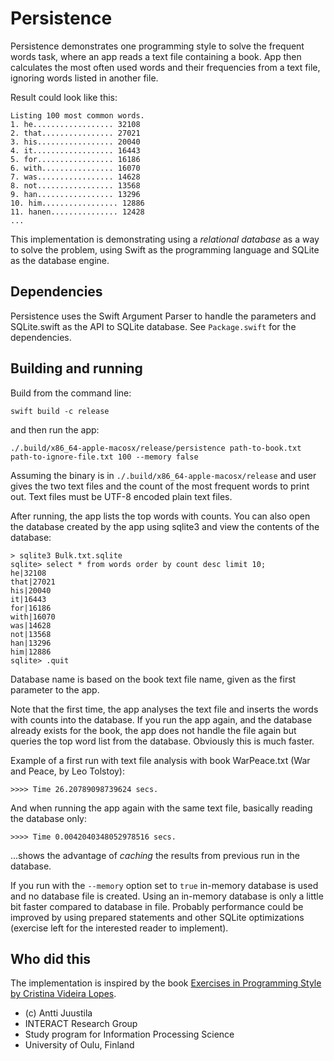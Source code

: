 # Persistence

Persistence demonstrates one programming style to solve the frequent words task, where
an app reads a text file containing a book. App then calculates the most often used words and their 
frequencies from a text file, ignoring words listed in another file. 

Result could look like this:

```console
Listing 100 most common words.
1. he.................. 32108
2. that................ 27021
3. his................. 20040
4. it.................. 16443
5. for................. 16186
6. with................ 16070
7. was................. 14628
8. not................. 13568
9. han................. 13296
10. him................. 12886
11. hanen............... 12428
...
```

This implementation is demonstrating using a *relational database* as a way to solve the problem, using Swift as the
programming language and SQLite as the database engine.


## Dependencies

Persistence uses the Swift Argument Parser to handle the parameters and SQLite.swift as the API to SQLite database. See `Package.swift` for the dependencies.


## Building and running

Build from the command line:

```console
swift build -c release
```

and then run the app:

```console
./.build/x86_64-apple-macosx/release/persistence path-to-book.txt path-to-ignore-file.txt 100 --memory false
```

Assuming the binary is in `./.build/x86_64-apple-macosx/release` and user gives the two text files
and the count of the most frequent words to print out. Text files must be UTF-8 encoded plain text files.

After running, the app lists the top words with counts. You can also open the database created by the app using sqlite3 and view the contents of the database:

```console
> sqlite3 Bulk.txt.sqlite
sqlite> select * from words order by count desc limit 10;
he|32108
that|27021
his|20040
it|16443
for|16186
with|16070
was|14628
not|13568
han|13296
him|12886
sqlite> .quit
```

Database name is based on the book text file name, given as the first parameter to the app.

Note that the first time, the app analyses the text file and inserts the words with counts into the database. If you run the app again, and the database already exists for the book, the app does not handle the file again but queries the top word list from the database. Obviously this is much faster.

Example of a first run with text file analysis with book WarPeace.txt (War and Peace, by Leo Tolstoy):

```console
>>>> Time 26.20789098739624 secs.
```

And when running the app again with the same text file, basically reading the database only:

```console
>>>> Time 0.0042040348052978516 secs.
```

...shows the advantage of *caching* the results from previous run in the database.

If you run with the `--memory` option set to `true` in-memory database is used and no database file is created. Using an in-memory database is only a little bit faster compared to database in file. Probably performance could be improved by using prepared statements and other SQLite optimizations (exercise left for the interested reader to implement). 


## Who did this

The implementation is inspired by the book [Exercises in Programming Style by Cristina Videira Lopes](https://www.routledge.com/Exercises-in-Programming-Style/Lopes/p/book/9780367350208).

* (c) Antti Juustila
* INTERACT Research Group
* Study program for Information Processing Science
* University of Oulu, Finland
